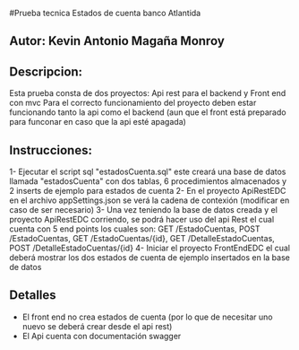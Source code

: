 #Prueba tecnica Estados de cuenta banco Atlantida
## Autor: Kevin Antonio Magaña Monroy

## Descripcion:
Esta prueba consta de dos proyectos: Api rest para el backend y Front end con mvc
Para el correcto funcionamiento del proyecto deben estar funcionando tanto la api como el backend (aun que el front está preparado para funconar en caso que la api esté apagada)

## Instrucciones:
1- Ejecutar el script sql "estadosCuenta.sql" este creará una base de datos llamada "estadosCuenta" con dos tablas, 6 procedimientos almacenados y 2 inserts de ejemplo para estados de cuenta
2- En el proyecto ApiRestEDC en el archivo appSettings.json se verá la cadena de contexión (modificar en caso de ser necesario)
3- Una vez teniendo la base de datos creada y el proyecto ApiRestEDC corriendo, se podrá hacer uso del api Rest el cual cuenta con 5 end points los cuales son: GET /EstadoCuentas, POST /EstadoCuentas, GET /EstadoCuentas/{id}, GET /DetalleEstadoCuentas, POST /DetalleEstadoCuentas/{id}
4- Iniciar el proyecto FrontEndEDC el cual deberá mostrar los dos estados de cuenta de ejemplo insertados en la base de datos

## Detalles
- El front end no crea estados de cuenta (por lo que de necesitar uno nuevo se deberá crear desde el api rest)
- El Api cuenta con documentación swagger
